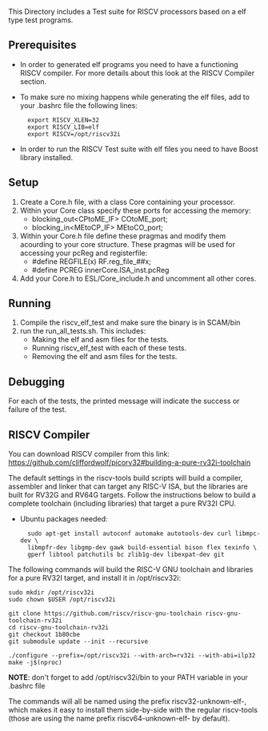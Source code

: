 This Directory includes a Test suite for RISCV processors based on a elf type test programs.

## Prerequisites
- In order to generated elf programs you need to have a functioning RISCV compiler. For more details about this look at the RISCV Compiler section.
- To make sure no mixing happens while generating the elf files, add to your .bashrc file the following lines:

        export RISCV_XLEN=32
        export RISCV_LIB=elf
        export RISCV=/opt/riscv32i

- In order to run the RISCV Test suite with elf files you need to have Boost library installed.

## Setup

1) Create a Core.h file, with a class Core containing your processor.
2) Within your Core class specify these ports for accessing the memory:
    * blocking_out<CPtoME_IF> COtoME_port;
    * blocking_in<MEtoCP_IF> MEtoCO_port;
2) Within your Core.h file define these pragmas and modify them acourding to your core structure. These pragmas will be used for accessing your pcReg and registerfile:
    * #define REGFILE(x) RF.reg_file_##x;
    * #define PCREG innerCore.ISA_inst.pcReg
3) Add your Core.h to ESL/Core_include.h and uncomment all other cores.


## Running

1) Compile the riscv_elf_test and make sure the binary is in SCAM/bin
2) run the run_all_tests.sh. This includes:
    - Making the elf and asm files for the tests.
    - Running riscv_elf_test with each of these tests.
    - Removing the elf and asm files for the tests.


## Debugging
For each of the tests, the printed message will indicate the success or failure of the test.



## RISCV Compiler
You can download RISCV compiler from this link:
    https://github.com/cliffordwolf/picorv32#building-a-pure-rv32i-toolchain

The default settings in the riscv-tools build scripts will build a compiler,
assembler and linker that can target any RISC-V ISA, but the libraries are built
for RV32G and RV64G targets. Follow the instructions below to build a complete toolchain
(including libraries) that target a pure RV32I CPU.

- Ubuntu packages needed:

        sudo apt-get install autoconf automake autotools-dev curl libmpc-dev \
        libmpfr-dev libgmp-dev gawk build-essential bison flex texinfo \
        gperf libtool patchutils bc zlib1g-dev libexpat-dev git


The following commands will build the RISC-V GNU toolchain and libraries for a pure RV32I target,
and install it in /opt/riscv32i:

    sudo mkdir /opt/riscv32i
    sudo chown $USER /opt/riscv32i

    git clone https://github.com/riscv/riscv-gnu-toolchain riscv-gnu-toolchain-rv32i
    cd riscv-gnu-toolchain-rv32i
    git checkout 1b80cbe
    git submodule update --init --recursive

    ./configure --prefix=/opt/riscv32i --with-arch=rv32i --with-abi=ilp32
    make -j$(nproc)

**NOTE**: don't forget to add /opt/riscv32i/bin to your PATH variable in your .bashrc file

The commands will all be named using the prefix riscv32-unknown-elf-, which makes it
easy to install them side-by-side with the regular riscv-tools (those are using the name
prefix riscv64-unknown-elf- by default).



